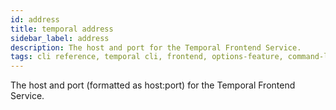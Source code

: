```yaml
---
id: address
title: temporal address
sidebar_label: address
description: The host and port for the Temporal Frontend Service.
tags: cli reference, temporal cli, frontend, options-feature, command-line-interface-cli
---
```


The host and port (formatted as host:port) for the Temporal Frontend Service.
